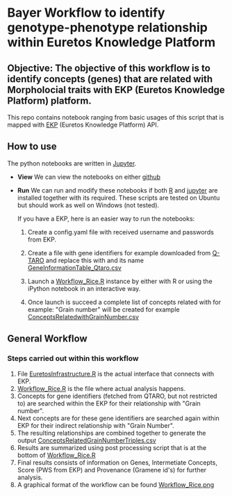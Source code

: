 # Bayer Workflow to identify genotype-phenotype relationship within Euretos Knowledge Platform

## Objective: The objective of this workflow is to identify concepts (genes) that are related with Morpholocial traits with EKP (Euretos Knowledge Platform) platform.


This repo contains notebook ranging from basic usages of this script that is mapped with [EKP](http://www.euretos.com/EKPlatform.php) (Euretos Knowledge Platform) API.

## How to use

The python notebooks are written in [Jupyter](http://jupyter.org/).

- **View** We can view the notebooks on either
  [github](https://github.com/DTL-FAIRData/ODEX4all-UseCases/blob/master/Bayer/src/Workflow_Rice.ipynb)

- **Run** We can run and modify these notebooks if both [R](https://www.r-project.org/) and [jupyter](http://jupyter.org/) are installed together with its required. These scripts are tested on Ubuntu but should work as well on Windows (not tested).

  If you have a EKP, here is an easier way to run the notebooks:
  
  1. Create a config.yaml file with received username and passwords from EKP. 
  
  2. Create a file with gene identifiers for example downloaded from [Q-TARO](http://qtaro.abr.affrc.go.jp) and replace this with and its name [GeneInformationTable_Qtaro.csv](https://github.com/DTL-FAIRData/ODEX4all-UseCases/blob/master/Bayer/data/GeneInformationTable_Qtaro.csv)

  1.  Launch a [Workflow_Rice.R](https://github.com/DTL-FAIRData/ODEX4all-UseCases/blob/master/Bayer/src/Workflow_Rice.R) instance by either with R or using the iPython notebook in an interactive way.

  2.  Once launch is succeed a complete list of concepts related with for example: "Grain number" will be created for example [ConceptsRelatedwithGrainNumber.csv](https://github.com/DTL-FAIRData/ODEX4all-UseCases/blob/master/Bayer/src/ConceptsRelatedwithGrainNumber.csv)

## General Workflow
### Steps carried out within this workflow
1. File [EuretosInfrastructure.R](https://github.com/DTL-FAIRData/ODEX4all-UseCases/blob/master/DSM/src/EuretosInfrastructure.R) is the actual interface that connects with EKP.
2. [Workflow_Rice.R](https://github.com/DTL-FAIRData/ODEX4all-UseCases/blob/master/Bayer/src/Workflow_Rice.R) is the file where actual analysis happens.
3. Concepts for gene identifiers (fetched from QTARO, but not restricted to) are searched within the EKP for their relationship with "Grain number".
4. Next concepts are for these gene identifiers are searched again within EKP for their indirect relationship with "Grain Number".
5. The resulting relationships are combined together to generate the output [ConceptsRelatedGrainNumberTriples.csv](https://github.com/DTL-FAIRData/ODEX4all-UseCases/blob/master/Bayer/src/ConceptsRelatedwithGrainNumberTriples.csv)
6. Results are summarized using post processing script that is at the bottom of [Workflow_Rice.R](https://github.com/DTL-FAIRData/ODEX4all-UseCases/blob/master/Bayer/src/Workflow_Rice.R)
7. Final results consists of information on Genes, Intermetiate Concepts, Score (PWS from EKP) and Provenance (Gramene id's) for further analysis.
8. A graphical format of the workflow can be found [Workflow_Rice.png](https://github.com/DTL-FAIRData/ODEX4all-UseCases/blob/master/Bayer/src/Workflow_Rice.png)
